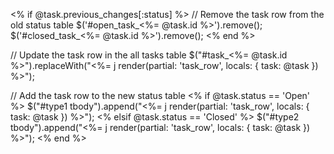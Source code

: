 <% if @task.previous_changes[:status] %>
  // Remove the task row from the old status table
  $('#open_task_<%= @task.id %>').remove();
  $('#closed_task_<%= @task.id %>').remove();
<% end %>

// Update the task row in the all tasks table
$("#task_<%= @task.id %>").replaceWith("<%= j render(partial: 'task_row', locals: { task: @task }) %>");

// Add the task row to the new status table
<% if @task.status == 'Open' %>
  $("#type1 tbody").append("<%= j render(partial: 'task_row', locals: { task: @task }) %>");
<% elsif @task.status == 'Closed' %>
  $("#type2 tbody").append("<%= j render(partial: 'task_row', locals: { task: @task }) %>");
<% end %>
